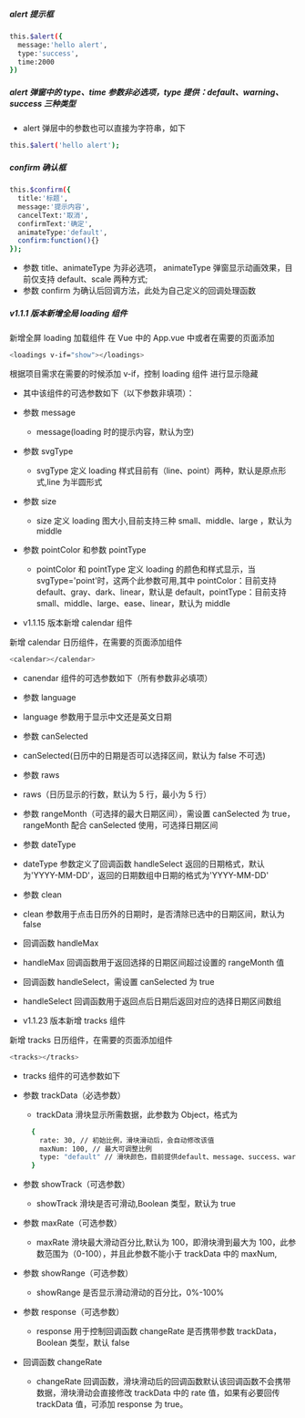 ##### alert 提示框

```bash
this.$alert({
  message:'hello alert',
  type:'success',
  time:2000
})
```

##### alert 弹窗中的 type、time 参数非必选项，type 提供：default、warning、success 三种类型

- alert 弹层中的参数也可以直接为字符串，如下

```bash
this.$alert('hello alert');
```

##### confirm 确认框

```bash
this.$confirm({
  title:'标题',
  message:'提示内容',
  cancelText:'取消',
  confirmText:'确定',
  animateType:'default',
  confirm:function(){}
});
```

- 参数 title、animateType 为非必选项， animateType 弹窗显示动画效果，目前仅支持 default、scale 两种方式;
- 参数 confirm 为确认后回调方法，此处为自己定义的回调处理函数

##### v1.1.1 版本新增全局 loading 组件

新增全屏 loading 加载组件
在 Vue 中的 App.vue 中或者在需要的页面添加

```bash
<loadings v-if="show"></loadings>
```

根据项目需求在需要的时候添加 v-if，控制 loading 组件 进行显示隐藏

- 其中该组件的可选参数如下（以下参数非填项）：
- 参数 message

  - message(loading 时的提示内容，默认为空)

- 参数 svgType

  - svgType 定义 loading 样式目前有（line、point）两种，默认是原点形式,line 为半圆形式

- 参数 size

  - size 定义 loading 图大小,目前支持三种 small、middle、large ，默认为 middle

- 参数 pointColor 和参数 pointType

  - pointColor 和 pointType 定义 loading 的颜色和样式显示，当 svgType='point'时，这两个此参数可用,其中 pointColor：目前支持 default、gray、dark、linear，默认是 default，pointType：目前支持 small、middle、large、ease、linear，默认为 middle

- v1.1.15 版本新增 calendar 组件

新增 calendar 日历组件，在需要的页面添加组件

```bash
<calendar></calendar>
```

- canendar 组件的可选参数如下（所有参数非必填项）

- 参数 language
- language 参数用于显示中文还是英文日期

- 参数 canSelected
- canSelected(日历中的日期是否可以选择区间，默认为 false 不可选)

- 参数 raws
- raws（日历显示的行数，默认为 5 行，最小为 5 行）
- 参数 rangeMonth（可选择的最大日期区间），需设置 canSelected 为 true，rangeMonth 配合 canSelected 使用，可选择日期区间

- 参数 dateType
- dateType 参数定义了回调函数 handleSelect 返回的日期格式，默认为'YYYY-MM-DD'，返回的日期数组中日期的格式为'YYYY-MM-DD'

- 参数 clean
- clean 参数用于点击日历外的日期时，是否清除已选中的日期区间，默认为 false

- 回调函数 handleMax
- handleMax 回调函数用于返回选择的日期区间超过设置的 rangeMonth 值

- 回调函数 handleSelect，需设置 canSelected 为 true
- handleSelect 回调函数用于返回点后日期后返回对应的选择日期区间数组

- v1.1.23 版本新增 tracks 组件

新增 tracks 日历组件，在需要的页面添加组件

```bash
<tracks></tracks>
```

- tracks 组件的可选参数如下

- 参数 trackData（必选参数）

  - trackData 滑块显示所需数据，此参数为 Object，格式为

  ```bash
    {
      rate: 30, // 初始比例，滑块滑动后，会自动修改该值
      maxNum: 100, // 最大可调整比例
      type: "default" // 滑块颜色，目前提供default、message、success、warning四种
    }
  ```

- 参数 showTrack（可选参数）
  - showTrack 滑块是否可滑动,Boolean 类型，默认为 true
- 参数 maxRate（可选参数）
  - maxRate 滑块最大滑动百分比,默认为 100，即滑块滑到最大为 100，此参数范围为（0-100），并且此参数不能小于 trackData 中的 maxNum,
- 参数 showRange（可选参数）
  - showRange 是否显示滑动滑动的百分比，0%-100%
- 参数 response（可选参数）
  - response 用于控制回调函数 changeRate 是否携带参数 trackData，Boolean 类型，默认 false
- 回调函数 changeRate
  - changeRate 回调函数，滑块滑动后的回调函数默认该回调函数不会携带数据，滑块滑动会直接修改 trackData 中的 rate 值，如果有必要回传 trackData 值，可添加 response 为 true。
